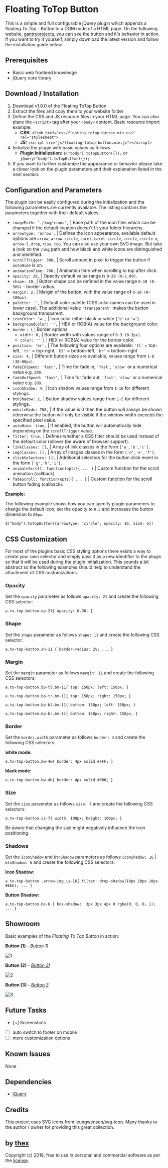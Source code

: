 # Floating ToTop Button
This is a simple and full configurable jQuery plugin which appends a floating *To Top* - Button to a DOM node of a HTML page. On the following website, [gantryprojects](https://gantryprojects.com), you can see the button and it's behavior in action. If you want to try it yourself, simply download the latest version and follow the installation guide below.

## Prerequisites
* Basic web frontend knowledge
* jQuery core library

## Download / Installation
1. Download v1.0.0 of the Floating ToTop Button
2. Extract the files and copy them to your website folder
3. Define the CSS and JS resource files in your HTML page. You can  also place the `<script>` tag after your `<body>` content. Basic resource import example:
   * **CSS:** `<link href="css/floating-totop-button.min.css" rel="stylesheet">`
   * **JS:** `<script src="js/floating-totop-button.min.js"></script>`
4. Initialize the plugin with basic values as follows
   * **Plugin Initialization:** `$("body").toTopButton({});` or `jQuery("body").toTopButton({});`
5. If you want to further customize the appearance or behavior please take a closer look on the plugin parameters and their explanation listed in the next section.

## Configuration and Parameters
The plugin can be easily configured during the initialization and the following parameters are currently available. The listing contains the parameters together with their default values.

- `imagePath: './img/icons',` | Base path of the icon files which can be changed if the default location doesn't fit your folder hierarchy.
- `arrowType: 'arrow',` | Defines the icon appearance, available default options are `arrow`, `arrow-circle`, `caret`, `caret-circle`, `circle`, `circle-o`, `arrow-l`, `drop`, `rise`, `top`. You can also use your own SVG image. But take a look on the `/img` path and how black and white icons are distinguished and identified.
- `scrollTrigger: 300,` | Scroll amount in pixel to trigger the button if `autoHide` is on.
- `animationTime: 700,` | Animation time when scrolling to top after click.
- `opacity: 20,` | Opacity default value range is `0-20 (0-1.00)`.
- `shape: 10,` | Button shape can be defined in the value range `0-10 (0-50%)` - border radius.
- `margin: 2,` | Margin of the button, with the value range of `0-10 (0-100px)`.
- `palette: '',` | Default color palette (CSS color names can be used in lower case). The additional value `'transparent'` makes the button background transparent.
- `iconColor: 'w',` | Icon color either black or white (`'b'` or `'w'`).
- `backgroundColor: '',` | HEX or RGB(A) value for the background color.
- `border: {` | Border options
	- `width: 0,` | Border width with values range of `0-3 (0-3px)`.
	- `color: '' }` | HEX or RGB(A) value for the border color.
- `position: 'br',` | The following four options are available: `'tl'` = top-left, `'tr'` = top-right, `'bl'` = bottom-left, `'br'` = bottom-right
- `size: 4,` | Different button sizes are available, values range from `1-6 (30-80px)`.
- `fadeInSpeed: 'fast',` | Time for fade in, `'fast'`, `'slow'` or a numerical value e.g. `200`.
- `fadeOutSpeed: 'fast',` | Time for fade out, `'fast'`, `'slow'` or a numerical value e.g. `200`.
- `iconShadow: 4,` | Icon shadow values range from `1-16` for different stylings.
- `btnShadow: 2,` | Button shadow values range from `1-5` for different stylings.
- `mobileHide: 768,` | If the value is 0 then the button will always be shown otherwise the button will only be visible if the window width exceeds the specified pixel value.
- `autoHide: true,` | If enabled, the button will automatically hide depending on the `scrollTrigger` value.
- `filter: true,` | Defines whether a CSS filter should be used instead of the default color rollover (be aware of browser support).
- `linkClasses: [],` | Array of link classes in the form `['a','b','c']`.
- `imgClasses: [],` | Array of images classes in the form `['d','e','f']`.
- `clickSelectors: [],` | Additional selectors for the button click event in the form `['g','h','i']`.
- `animateScroll: function(opts){ ... }` | Custom function for the scroll animation (callback).
- `fadeScroll: function(opts){ ... }` | Custom function for the scroll button fading (callback).

**Example:**

The following example shows how you can specify plugin parameters to change the default icon, set the opacity to `0.5` and increases the button dimension to `80px`.

```
$("body").toTopButton({arrowType: 'circle', opacity: 10, size: 6})
``` 

## CSS Customization
For most of the plugins basic CSS styling options there exists a way to create your own selector and simply pass it as a new identifier to the plugin so that it will be used during the plugin initialization. This sounds a bit abstract so the following examples should help to understand the attachment of CSS customizations.

### Opacity
Set the `opacity` parameter as follows `opacity: 21` and create the following CSS selector:

```
a.to-top-button.op-21{ opacity: 0.98; }
```

### Shape
Set the `shape` parameter as follows `shape: 11` and create the following CSS selector:

```
a.to-top-button.sh-11 { border-radius: 2%; ... }
```

### Margin

Set the `margin` parameter as follows `margin: 11` and create the following CSS selectors:

```
a.to-top-button.bp-tl.bm-11{ top: 150px; left: 150px; }
```

```
a.to-top-button.bp-tr.bm-11{ top: 150px; right: 150px; }
```

```
a.to-top-button.bp-bl.bm-11{ bottom: 150px; left: 150px; }
```

```
a.to-top-button.bp-br.bm-11{ bottom: 150px; right: 150px; }
```

### Border

Set the `border.width` parameter as follows `border: 4` and create the following CSS selectors:

**white mode:**

```
a.to-top-button.bw-4w{ border: 4px solid #FFF; }
```

**black mode:**

```
a.to-top-button.bw-4b{ border: 4px solid #000; }
```

### Size

Set the `size` parameter as follows `size: 7` and create the following CSS selectors:

```
a.to-top-button.sz-7{ width: 100px; height: 100px; }
```

Be aware that changing the size might negatively influence the icon positioning.

### Shadows
Set the `iconShadow` and `btnShadow` parameters as follows `iconShadow: 16` | `btnShadow: 6` and create the following CSS selectors:

**Icon Shadow:**

```
a.to-top-button .arrow-img.is-16{ filter: drop-shadow(10px 10px 10px #EEE); ... }
```

**Button Shadow:**

```
a.to-top-button.bs-6 { box-shadow:  3px 3px 4px 0 rgba(0, 0, 0, 1); ... }
```

## Showroom
Basic examples of the *Floating To Top Button* in action:


**Button (1)** - *[Button 1)](/screenshots/button-1.png)*

![1](/screenshots/button-1.png)

**Button (2)** - *[Button 2)](/screenshots/button-2.png)*

![2](/screenshots/button-2.png)

**Button (3)** - *[Button 3](/button-3.png)*

![3](/screenshots/button-3.png)

## Future Tasks
- [~] Screenshots
- [ ] auto switch to footer on mobile 
- [ ] more customization options

## Known Issues
None

## Dependencies
* [jQuery](https://jquery.com/)

## Credits
This project uses SVG icons from [leungwensen/svg-icon](https://github.com/leungwensen/svg-icon). Many thanks to the author / owner for providing this great collection.

## by [thex](https://github.com/thexmanxyz)
Copyright (c) 2018, free to use in personal and commercial software as per the [license](/LICENSE.md).
